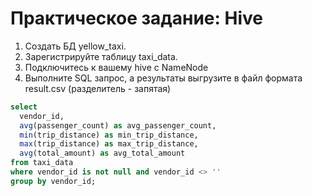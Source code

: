 # Практическое задание: Hive

1. Создать БД yellow_taxi.
2. Зарегистрируйте таблицу taxi_data.
3. Подключитесь к вашему hive c NameNode
4. Выполните SQL запрос, а результаты выгрузите в файл формата result.csv (разделитель - запятая)
```sql
select 
  vendor_id, 
  avg(passenger_count) as avg_passenger_count, 
  min(trip_distance) as min_trip_distance, 
  max(trip_distance) as max_trip_distance, 
  avg(total_amount) as avg_total_amount 
from taxi_data
where vendor_id is not null and vendor_id <> ''
group by vendor_id;
```